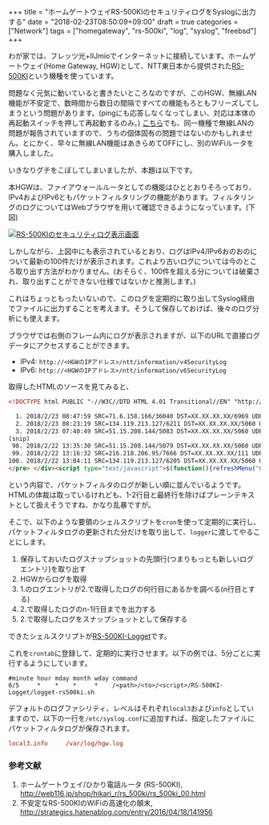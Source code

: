 +++
title = "ホームゲートウェイRS-500KIのセキュリティログをSyslogに出力する"
date = "2018-02-23T08:50:09+09:00"
draft = true
categories = ["Network"]
tags = ["homegateway", "rs-500ki", "log", "syslog", "freebsd"]
+++

わが家では、フレッツ光+IIJmioでインターネットに接続しています。ホームゲートウェイ(Home Gateway, HGW)として、NTT東日本から提供された[RS-500KI](http://web116.jp/shop/hikari_r/rs_500ki/rs_500ki_00.html)という機種を使っています。

問題なく元気に動いていると書きたいところなのですが、このHGW、無線LAN機能が不安定で、数時間から数日の間隔ですべての機能もろともフリーズしてしまうという問題があります。(pingにも応答しなくなってしまい、対応は本体の再起動スイッチを押して再起動するのみ。) [こちら](http://strategics.hatenablog.com/entry/2016/04/18/141956)でも、同一機種で無線LANの問題が報告されていますので、うちの個体固有の問題ではないのかもしれません。とにかく、早々に無線LAN機能はあきらめてOFFにし、別のWiFiルータを購入しました。

いきなりグチをこぼしてしまいましたが、本題は以下です。

本HGWは、ファイアウォールルータとしての機能はひととおりそろっており、IPv4およびIPv6ともパケットフィルタリングの機能があります。フィルタリングのログについてはWebブラウザを用いて確認できるようになっています。(下図)

[![RS-500KIのセキュリティログ表示画面](/img/rs500ki-packet-filter-log-small.png)](/img/rs500ki-packet-filter-log.png)

しかしながら、上図中にも表示されているとおり、ログはIPv4/IPv6おのおのについて最新の100件だけが表示されます。これより古いログについては今のところ取り出す方法がわかりません。(おそらく、100件を超える分については破棄され、取り出すことができない仕様ではないかと推測します。)

これはちょっともったいないので、このログを定期的に取り出してSyslog経由でファイルに出力することを考えます。そうして保存しておけば、後々のログ分析にも使えます。

ブラウザでは右側のフレーム内にログが表示されますが、以下のURLで直接ログデータにアクセスすることができます。

- IPv4: `http://<HGWのIPアドレス>/ntt/information/v4SecurityLog`
- IPv6: `http://<HGWのIPアドレス>/ntt/information/v6SecurityLog`

取得したHTMLのソースを見てみると、
```html
<!DOCTYPE html PUBLIC "-//W3C//DTD HTML 4.01 Transitional//EN" "http://www.w3.org/TR/html4/loose.dtd"><html><head><meta http-equiv="Content-Type" content="text/html; charset=UTF-8"><meta http-equiv="default-style" content="text/css"><link rel="stylesheet" type="text/css" href="/ntt/resources/css/style.css"><script type="text/javascript" src="/ntt/resources/js/jquery.js"></script><script type="text/javascript" src="/ntt/resources/js/jquery.i18n.properties.js"></script><script type="text/javascript" src="/ntt/resources/js/common.js"></script><script type="text/javascript" src="/ntt/webgui/resources/js"></script><title>セキュリティログ(IPv4)</title></head><body><div id="title"><h1>セキュリティログ(IPv4)</h1><div id="help"><a href="/ntt/webgui/help/information/v4securityLog.html" target="_blank"><img src="/ntt/resources/image/help.png" alt="help" /></a></div></div><div id="breadcrumb">トップページ ＞ 情報 ＞ <b>セキュリティログ(IPv4)</b></div><div class="section"><h2>[ セキュリティログ(IPv4) ]</h2><pre class="log">ip4_security : There are 100 entries.

  1. 2018/2/23 08:47:59 SRC=71.6.158.166/36040 DST=XX.XX.XX.XX/6969 UDP table=spi
  2. 2018/2/23 08:23:19 SRC=134.119.213.127/6211 DST=XX.XX.XX.XX/5060 UDP table=spi
  3. 2018/2/23 07:40:49 SRC=51.15.208.144/5083 DST=XX.XX.XX.XX/5060 UDP table=spi
(snip)
 98. 2018/2/22 13:35:30 SRC=51.15.208.144/5079 DST=XX.XX.XX.XX/5060 UDP table=spi
 99. 2018/2/22 13:16:32 SRC=216.218.206.95/7666 DST=XX.XX.XX.XX/111 UDP table=spi
100. 2018/2/22 13:04:11 SRC=134.119.213.127/6205 DST=XX.XX.XX.XX/5060 UDP table=spi
</pre> </div><script type="text/javascript">$(function(){refreshMenu("60-100",1512580197847);});</script></body></html>
```
という内容で、パケットフィルタのログが新しい順に並んでいるようです。HTMLの体裁は取っているけれども、1-2行目と最終行を除けばプレーンテキストとして扱えそうですね、かなり乱暴ですが。

そこで、以下のような要領のシェルスクリプトを`cron`を使って定期的に実行し、パケットフィルタログの更新された分だけを取り出して、`logger`に渡してやることにします。

1. 保存しておいたログスナップショットの先頭行(つまりもっとも新しいログエントリ)を取り出す
1. HGWからログを取得
1. 1.のログエントリが2.で取得したログの何行目にあるかを調べる(n行目とする)
1. 2.で取得したログのn-1行目までを出力する
1. 2.で取得したログをスナップショットとして保存する

できたシェルスクリプトが[RS-500KI-Logget](https://github.com/tagattie/RS-500KI-Logget)です。

これを`crontab`に登録して、定期的に実行させます。以下の例では、5分ごとに実行するようにしています。
```crontab
#minute hour mday month wday command
0/5     *    *    *     *    /<path>/<to>/<script>/RS-500KI-Logget/logget-rs500ki.sh
```
デフォルトのログファシリティ、レベルはそれぞれ`local3`および`info`としていますので、以下の一行を`/etc/syslog.conf`に追加すれば、指定したファイルにパケットフィルタログが保存されます。
```conf
local3.info     /var/log/hgw.log
```

### 参考文献
1. ホームゲートウェイ/ひかり電話ルータ (RS-500KI), http://web116.jp/shop/hikari_r/rs_500ki/rs_500ki_00.html
1. 不安定なRS-500KIのWiFiの高速化の顛末, http://strategics.hatenablog.com/entry/2016/04/18/141956
